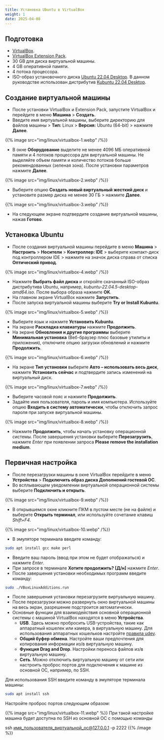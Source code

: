 ```yaml
---
title: Установка Ubuntu в VirtualBox
weight: 1
date: 2025-04-08
---
```


## Подготовка

- [VirtualBox](https://www.virtualbox.org/wiki/Downloads).
- [VirtualBox Extension Pack](https://www.virtualbox.org/wiki/Downloads).
- 30 GB для диска виртуальной машины.
- 4 GB оперативной памяти.
- 4 потока процессора.
- ISO-образ установочного диска [Ubuntu 22.04 Desktop](https://releases.ubuntu.com/jammy/). В данном руководстве использован дистрибутив [Kubuntu 22.04 Desktop](https://cdimage.ubuntu.com/kubuntu/releases/22.04/release/).

## Создание виртуальной машины

- После установки VirtualBox и Extension Pack, запустите VirtualBox и перейдите в меню **Машина** > **Создать**.
- Введите имя виртуальной машины, выберите директорию для файлов машины > **Тип:** Linux > **Версия:** Ubuntu (64-bit) > нажмите **Далее**.

{{% image src="img/linux/virtualbox-1.webp" /%}}

- В окне **Оборудование** выделите не менее 4096 МБ оперативной памяти и 4 потоков процессора для виртуальной машины. Не выделяйте объем памяти и количество потоков больше рекомендованных (зеленая зона). После установки параметров нажмите **Далее**.

{{% image src="img/linux/virtualbox-2.webp" /%}}

- Выберите опцию **Создать новый виртуальный жесткий диск** и установите размер диска не менее 30 ГБ > нажмите **Далее**.

{{% image src="img/linux/virtualbox-3.webp" /%}}

- На следующем экране подтвердите создание виртуальной машины, нажав **Готово**.

## Установка Ubuntu

- После создания виртуальной машины перейдите в меню **Машина** > **Настроить** > **Носители** > **Контроллер: IDE** > выберите компакт-диск под контроллером IDE > нажмите на значок диска справа от списка **Оптический привод**.

{{% image src="img/linux/virtualbox-4.webp" /%}}

- Нажмите **Выбрать файл диска** и откройте скачанный ISO-образ дистрибутива Ubuntu, например, *kubuntu-22.04.5-desktop-amd64.iso*. После выбора образа нажмите **OK**.
- На главном экране VirtualBox нажмите **Запустить**.
- После запуска виртуальной машины выберите **Try or Install Kubuntu**.

{{% image src="img/linux/virtualbox-5.webp" /%}}

- Выберите язык и нажмите **Установить Kubuntu**.
- На экране **Раскладка клавиатуры** нажмите **Продолжить**.
- На экране **Обновления и другие программы** выберите **Минимальная установка** (Веб-браузер плюс базовые утилиты и приложения), отключите опцию загрузки обновлений и нажмите **Продолжить**.

{{% image src="img/linux/virtualbox-6.webp" /%}}

- На экране **Тип установки** выберите **Авто – использовать весь диск**, нажмите **Установить сейчас** и подтвердите запись изменений на виртуальный диск.

{{% image src="img/linux/virtualbox-7.webp" /%}}

- Выберите часовой пояс и нажмите **Продолжить**.
- Задайте имя пользователя, пароль и имя компьютера. Используйте опцию **Входить в систему автоматически**, чтобы отключить запрос пароля при запуске виртуальной машины.

{{% image src="img/linux/virtualbox-8.webp" /%}}

- Нажмите **Продолжить**, чтобы начать установку операционной системы. После завершения установки выберите **Перезагрузить**, нажмите *Enter* при появлении запроса **Please remove the installation medium**.

## Первичная настройка

- После перезагрузки машины в окне VirtualBox перейдите в меню **Устройства** > **Подключить образ диска Дополнений гостевой ОС**.
- Во всплывающем уведомлении виртуальной операционной системы выберите **Подключить и открыть**.

{{% image src="img/linux/virtualbox-9.webp" /%}}

- В открывшемся окне кликните ПКМ в пустом месте (не на файле) и выберите **Открыть терминал**, или используйте сочетание клавиш *Shift+F4*.

{{% image src="img/linux/virtualbox-10.webp" /%}}

- В эмуляторе терминала введите команду:

```bash
sudo apt install gcc make perl
```

- Введите ваш пароль (ввод при этом не будет отображаться) и нажмите *Enter*.
- При запросе в терминале **Хотите продолжить? [Д/н]** нажмите *Enter*.
- После завершения установки необходимых программ введите команду:

```bash
sudo ./VBoxLinuxAdditions.run
```

- После завершения установки перезагрузите виртуальную машину.
- После перезагрузки можно развернуть окно виртуальной машины на весь экран, разрешение подстроится автоматически.
- Основные функции для взаимодействия основной операционной системы с машиной VirtualBox находятся в меню **Устройства**.
    - **USB**. Здесь можно пробросить USB-устройства, такие как аппаратный кошелек или камера, в виртуальную машину. Для использования аппаратных кошельков настройте [правила udev](linux/udev-rules).
    - **Общий буфер обмена**. Настройте ваши предпочтения для копирования информации из/в виртуальную машину.
    - **Функция Drag and Drop**. Настройки переноса файлов из/в виртуальную машину.
    - **Сеть**. Можно отключить виртуальную машину от сети или настроить проброс портов для подключения к машине из основной ОС, например, по SSH.

Для использования SSH введите команду в эмуляторе терминала машины:

```bash
sudo apt install ssh
```

Настройте проброс портов следующим образом:

{{% image src="img/linux/virtualbox-11.webp" %}}
При такой настройке машина будет доступна по SSH из основной ОС с помощью команды 

ssh имя_пользователя_виртуальной_ос@127.0.0.1 -p 2222
{{% /image %}}